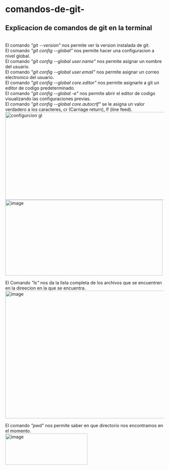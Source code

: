 # comandos-de-git-
<h2><b>Explicacion de comandos de git en la terminal</b></h2><br>
El comando <i>"git --version"</i> nos permite ver la version instalada de git.<br>
El comando <i>"git config --global"</i> nos permite hacer una configuracion a nivel global.<br>
El comando <i>"git config --global user.name"</i> nos permite asignar un nombre del usuario.<br>
El comando <i>"git config --global user.email"</i> nos permite asignar un correo electronico del usuario.<br>
El comando <i>"git config --global core.editor"</i> nos permite asignarle a git un editor de codigo predeterminado.<br>
El comando <i>"git config --global -e"</i> nos permite abrir el editor de codigo visualizando las configuraciones previas.<br>
El comando <i>"git config --global  core.autocrlf"</i> se le asigna un valor verdadero a los caracteres, cr (Carriage return), lf (line feed).<br>
<img width="536" height="279" alt="configurcion gl" src="https://github.com/user-attachments/assets/24e9e991-7093-41e5-babe-043ebd099956" />

<img width="500" height="241" alt="image" src="https://github.com/user-attachments/assets/8940b38b-531d-44af-8937-d2216ecc441d" />

El Comando <i>"ls"</i> nos da la lista completa de los archivos que se encuentren en la direecion en la que se encuentra.<br>
<img width="679" height="406" alt="image" src="https://github.com/user-attachments/assets/7b5c24ff-d099-4b20-b17c-9f70887e1b3e" />

El comando <i>"pwd"</i> nos permite saber en que directorio nos encontramos en el momento.<br>
<img width="261" height="99" alt="image" src="https://github.com/user-attachments/assets/8c3edcad-5d36-4cf3-bd30-e4e2928b93d8" />
